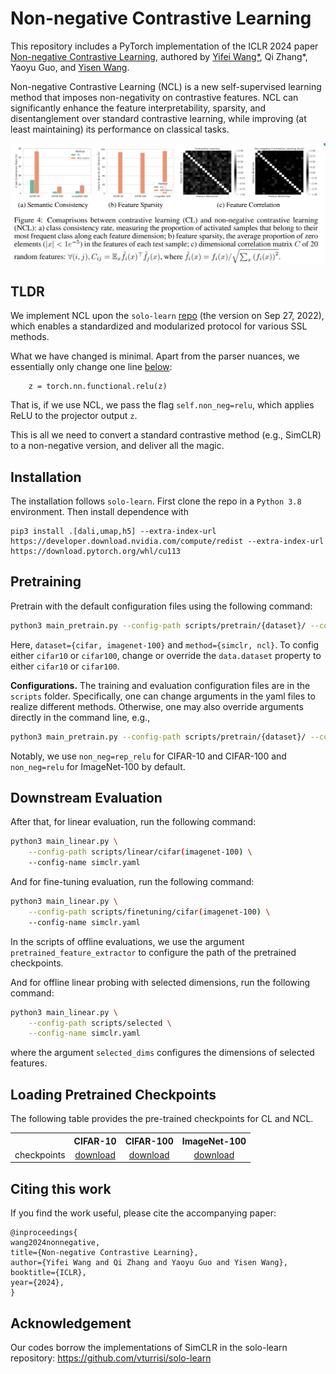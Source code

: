 # Non-negative Contrastive Learning


This repository includes a PyTorch implementation of the ICLR 2024 paper [Non-negative Contrastive Learning](https://openreview.net/pdf?id=lNCnZwcH5Z), authored by  [Yifei Wang*](https://yifeiwang77.com/), Qi Zhang*, Yaoyu Guo, and [Yisen Wang](https://yisenwang.github.io/).


Non-negative Contrastive Learning (NCL) is a new self-supervised learning method that imposes non-negativity on contrastive features. NCL can significantly enhance the feature interpretability, sparsity, and disentanglement over standard contrastive learning, while improving (at least maintaining) its performance on classical tasks.


![image](img1.png)


## TLDR

We implement NCL upon the ```solo-learn``` [repo](https://github.com/vturrisi/solo-learn) (the version on Sep 27, 2022), which enables a standardized and modularized protocol for various SSL methods.

What we have changed is minimal. Apart from the parser nuances, we essentially only change one line [below](https://github.com/PKU-ML/Non-negative-Contrastive-Learning/blob/main/solo/methods/simclr.py#L173):

```
    z = torch.nn.functional.relu(z)
```
That is, if we use NCL, we pass the flag ```self.non_neg=relu```, which applies ReLU to the projector output ```z```.

This is all we need to convert a standard contrastive method (e.g., SimCLR) to a non-negative version, and deliver all the magic.


## Installation

The installation follows ```solo-learn```.  First clone the repo in a ``Python 3.8`` environment. Then install dependence with
```
pip3 install .[dali,umap,h5] --extra-index-url https://developer.download.nvidia.com/compute/redist --extra-index-url https://download.pytorch.org/whl/cu113
```

## Pretraining

Pretrain with the default configuration files using the following command:
```bash
python3 main_pretrain.py --config-path scripts/pretrain/{dataset}/ --config-name {method}.yaml
```

Here, ``dataset={cifar, imagenet-100}`` and ``method={simclr, ncl}``. To config either ``cifar10`` or ``cifar100``, change or override the ``data.dataset`` property to either ``cifar10`` or ``cifar100``.

**Configurations.** The training and evaluation configuration files are in the ``scripts`` folder. Specifically, one can change arguments in the yaml files to realize different methods. Otherwise, one may also override arguments directly in the command line, e.g.,
```bash
python3 main_pretrain.py --config-path scripts/pretrain/{dataset}/ --config-name {method}.yaml dataset=cifar100 non_neg=rep_relu
```

Notably, we use ``non_neg=rep_relu`` for CIFAR-10 and CIFAR-100 and ``non_neg=relu`` for ImageNet-100 by default.


## Downstream Evaluation


After that, for linear evaluation, run the following command:


```bash
python3 main_linear.py \
    --config-path scripts/linear/cifar(imagenet-100) \
    --config-name simclr.yaml

```

And for fine-tuning evaluation, run the following command:


```bash
python3 main_linear.py \
    --config-path scripts/finetuning/cifar(imagenet-100) \
    --config-name simclr.yaml

```

In the scripts of offline evaluations, we use the argument ``pretrained_feature_extractor`` to configure the path of the pretrained checkpoints.

And for offline linear probing with selected dimensions, run the following command:

```bash
python3 main_linear.py \
    --config-path scripts/selected \
    --config-name simclr.yaml

```

where the argument ``selected_dims`` configures the dimensions of selected features.



## Loading Pretrained Checkpoints

The following table provides the pre-trained checkpoints for CL and NCL.

<table><tbody>
<!-- START TABLE -->
<!-- TABLE HEADER -->
<th valign="bottom"></th>
<th valign="bottom">CIFAR-10</th>
<th valign="bottom">CIFAR-100</th>
<th valign="bottom">ImageNet-100</th>
<!-- TABLE BODY -->
<tr><td align="left">checkpoints</td>
<td align="center"><a href="https://drive.google.com/drive/folders/1z57D9WOZk5N5nsqVixkUza9ZX6NiH6Wx?usp=sharing">download</a></td>
<td align="center"><a href="https://drive.google.com/drive/folders/1EbF9oKFu9rjsfRj_hv-Q-GVYKUSVxIkP?usp=sharing">download</a></td>
<td align="center"><a href="https://drive.google.com/drive/folders/1iIqn2hklptrlG3bLmjULw_rfKKO-JC5s?usp=sharing">download</a></td>
</tr>
</tbody></table>



## Citing this work
If you find the work useful, please cite the accompanying paper:
```
@inproceedings{
wang2024nonnegative,
title={Non-negative Contrastive Learning},
author={Yifei Wang and Qi Zhang and Yaoyu Guo and Yisen Wang},
booktitle={ICLR},
year={2024},
}
```

## Acknowledgement

Our codes borrow the implementations of SimCLR in the solo-learn repository: https://github.com/vturrisi/solo-learn

